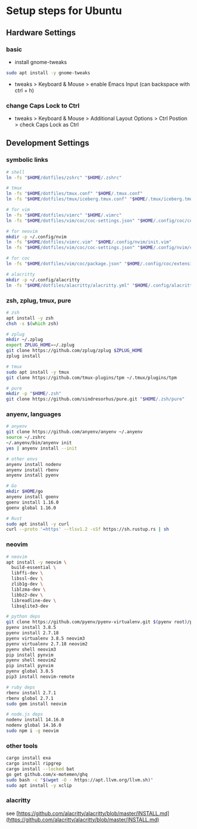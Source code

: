 # Setup steps for Ubuntu

## Hardware Settings

### basic
- install gnome-tweaks
```zsh
sudo apt install -y gnome-tweaks
```
- tweaks > Keyboard & Mouse > enable Emacs Input (can backspace with ctrl + h)

### change Caps Lock to Ctrl

- tweaks > Keyboard & Mouse > Additional Layout Options > Ctrl Postion > check Caps Lock as Ctrl


## Development Settings

### symbolic links

```zsh
# shell
ln -fs "$HOME/dotfiles/zshrc" "$HOME/.zshrc"

# tmux
ln -fs "$HOME/dotfiles/tmux.conf" "$HOME/.tmux.conf"
ln -fs "$HOME/dotfiles/tmux/iceberg.tmux.conf" "$HOME/.tmux/iceberg.tmux.conf"

# for vim
ln -fs "$HOME/dotfiles/vimrc" "$HOME/.vimrc"
ln -fs "$HOME/dotfiles/vim/coc/coc-settings.json" "$HOME/.config/coc/coc-settings.json"

# for neovim
mkdir -p ~/.config/nvim
ln -fs "$HOME/dotfiles/vimrc.vim" "$HOME/.config/nvim/init.vim"
ln -fs "$HOME/dotfiles/vim/coc/coc-settings.json" "$HOME/.config/nvim/coc-settings.json"

# for coc
ln -fs "$HOME/dotfiles/vim/coc/package.json" "$HOME/.config/coc/extensions/package.json"

# alacritty
mkdir -p ~/.config/alacritty
ln -fs "$HOME/dotfiles/alacritty/alacritty.yml" "$HOME/.config/alacritty/alacritty.yml"
```

### zsh, zplug, tmux, pure

```zsh
# zsh
apt install -y zsh
chsh -s $(which zsh)

# zplug
mkdir ~/.zplug
export ZPLUG_HOME=~/.zplug
git clone https://github.com/zplug/zplug $ZPLUG_HOME
zplug install

# tmux
sudo apt install -y tmux
git clone https://github.com/tmux-plugins/tpm ~/.tmux/plugins/tpm

# pure
mkdir -p "$HOME/.zsh"
git clone https://github.com/sindresorhus/pure.git "$HOME/.zsh/pure"
```

### anyenv, languages

```zsh
# anyenv
git clone https://github.com/anyenv/anyenv ~/.anyenv
source ~/.zshrc
~/.anyenv/bin/anyenv init
yes | anyenv install --init

# other envs
anyenv install nodenv
anyenv install rbenv
anyenv install pyenv

# Go
mkdir $HOME/go
anyenv install goenv
goenv install 1.16.0
goenv global 1.16.0

# Rust
sudo apt install -y curl
curl --proto '=https' --tlsv1.2 -sSf https://sh.rustup.rs | sh
```

### neovim

```zsh
# neovim
apt install -y neovim \
  build-essential \
  libffi-dev \
  libssl-dev \
  zlib1g-dev \
  liblzma-dev \
  libbz2-dev \
  libreadline-dev \
  libsqlite3-dev

# python deps
git clone https://github.com/pyenv/pyenv-virtualenv.git $(pyenv root)/plugins/pyenv-virtualenv
pyenv install 3.8.5
pyenv install 2.7.18
pyenv virtualenv 3.8.5 neovim3
pyenv virtualenv 2.7.18 neovim2
pyenv shell neovim3
pip install pynvim
pyenv shell neovim2
pip install pynvim
pyenv global 3.8.5
pip3 install neovim-remote

# ruby deps
rbenv install 2.7.1
rbenv global 2.7.1
sudo gem install neovim

# node.js deps
nodenv install 14.16.0
nodenv global 14.16.0
sudo npm i -g neovim
```

### other tools

```zsh
cargo install exa
cargo install ripgrep
cargo install --locked bat
go get github.com/x-motemen/ghq
sudo bash -c "$(wget -O - https://apt.llvm.org/llvm.sh)"
sudo apt install -y xclip
```

### alacritty

see [https://github.com/alacritty/alacritty/blob/master/INSTALL.md](https://github.com/alacritty/alacritty/blob/master/INSTALL.md)
